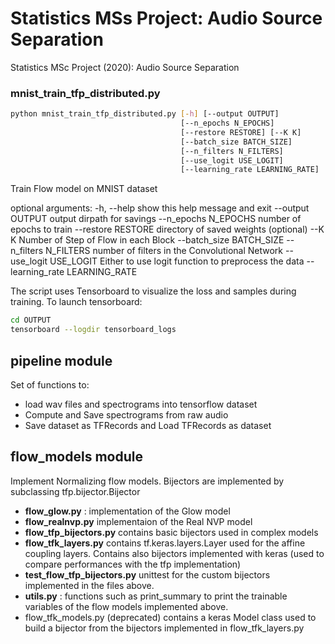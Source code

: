 # Statistics MSs Project: Audio Source Separation
Statistics MSc Project (2020): Audio Source Separation

### mnist_train_tfp_distributed.py

```bash
python mnist_train_tfp_distributed.py [-h] [--output OUTPUT]
                                      [--n_epochs N_EPOCHS]
                                      [--restore RESTORE] [--K K]
                                      [--batch_size BATCH_SIZE]
                                      [--n_filters N_FILTERS]
                                      [--use_logit USE_LOGIT]
                                      [--learning_rate LEARNING_RATE]
```
Train Flow model on MNIST dataset

optional arguments:
  -h, --help            show this help message and exit
  --output OUTPUT       output dirpath for savings
  --n_epochs N_EPOCHS   number of epochs to train
  --restore RESTORE     directory of saved weights (optional)
  --K K                 Number of Step of Flow in each Block
  --batch_size BATCH_SIZE
  --n_filters N_FILTERS
                        number of filters in the Convolutional Network
  --use_logit USE_LOGIT
                        Either to use logit function to preprocess the data
  --learning_rate LEARNING_RATE

The script uses Tensorboard to visualize the loss and samples during training. To launch tensorboard:
```bash
cd OUTPUT
tensorboard --logdir tensorboard_logs
```
## pipeline module
Set of functions to:
- load wav files and spectrograms into tensorflow dataset
- Compute and Save spectrograms from raw audio
- Save dataset as TFRecords and Load TFRecords as dataset

## flow_models module
Implement Normalizing flow models. Bijectors are implemented by subclassing tfp.bijector.Bijector

- **flow_glow.py** : implementation of the Glow model
- **flow_realnvp.py** implementaion of the Real NVP model
- **flow_tfp_bijectors.py** contains basic bijectors used in complex models
- **flow_tfk_layers.py** contains tf.keras.layers.Layer used for the affine coupling layers. Contains also bijectors implemented with keras (used to compare performances with the tfp implementation)
- **test_flow_tfp_bijectors.py** unittest for the custom bijectors implemented in the files above.
- **utils.py** : functions such as print_summary to print the trainable variables of the flow models implemented above.
- flow_tfk_models.py (deprecated) contains a keras Model class used to build a bijector from the bijectors implemented in flow_tfk_layers.py



